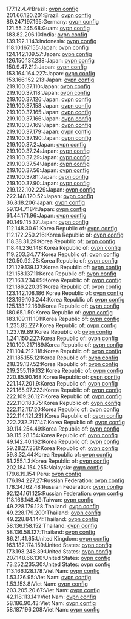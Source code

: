 177.12.4.4:Brazil: [ovpn config](vpn/177_12_4_4.ovpn)  
201.66.120.201:Brazil: [ovpn config](vpn/201_66_120_201.ovpn)  
89.247.197.195:Germany: [ovpn config](vpn/89_247_197_195.ovpn)  
121.55.245.68:Guam: [ovpn config](vpn/121_55_245_68.ovpn)  
183.82.206.10:India: [ovpn config](vpn/183_82_206_10.ovpn)  
139.192.1.143:Indonesia: [ovpn config](vpn/139_192_1_143.ovpn)  
118.10.167.155:Japan: [ovpn config](vpn/118_10_167_155.ovpn)  
124.142.109.57:Japan: [ovpn config](vpn/124_142_109_57.ovpn)  
126.150.137.238:Japan: [ovpn config](vpn/126_150_137_238.ovpn)  
150.9.47.212:Japan: [ovpn config](vpn/150_9_47_212.ovpn)  
153.164.164.227:Japan: [ovpn config](vpn/153_164_164_227.ovpn)  
153.166.152.213:Japan: [ovpn config](vpn/153_166_152_213.ovpn)  
219.100.37.110:Japan: [ovpn config](vpn/219_100_37_110.ovpn)  
219.100.37.118:Japan: [ovpn config](vpn/219_100_37_118.ovpn)  
219.100.37.126:Japan: [ovpn config](vpn/219_100_37_126.ovpn)  
219.100.37.158:Japan: [ovpn config](vpn/219_100_37_158.ovpn)  
219.100.37.165:Japan: [ovpn config](vpn/219_100_37_165.ovpn)  
219.100.37.166:Japan: [ovpn config](vpn/219_100_37_166.ovpn)  
219.100.37.169:Japan: [ovpn config](vpn/219_100_37_169.ovpn)  
219.100.37.179:Japan: [ovpn config](vpn/219_100_37_179.ovpn)  
219.100.37.190:Japan: [ovpn config](vpn/219_100_37_190.ovpn)  
219.100.37.2:Japan: [ovpn config](vpn/219_100_37_2.ovpn)  
219.100.37.24:Japan: [ovpn config](vpn/219_100_37_24.ovpn)  
219.100.37.29:Japan: [ovpn config](vpn/219_100_37_29.ovpn)  
219.100.37.54:Japan: [ovpn config](vpn/219_100_37_54.ovpn)  
219.100.37.56:Japan: [ovpn config](vpn/219_100_37_56.ovpn)  
219.100.37.81:Japan: [ovpn config](vpn/219_100_37_81.ovpn)  
219.100.37.90:Japan: [ovpn config](vpn/219_100_37_90.ovpn)  
219.122.102.229:Japan: [ovpn config](vpn/219_122_102_229.ovpn)  
222.148.120.52:Japan: [ovpn config](vpn/222_148_120_52.ovpn)  
36.8.18.206:Japan: [ovpn config](vpn/36_8_18_206.ovpn)  
59.134.7.184:Japan: [ovpn config](vpn/59_134_7_184.ovpn)  
61.44.171.96:Japan: [ovpn config](vpn/61_44_171_96.ovpn)  
90.149.115.37:Japan: [ovpn config](vpn/90_149_115_37.ovpn)  
112.148.30.61:Korea Republic of: [ovpn config](vpn/112_148_30_61.ovpn)  
112.172.250.216:Korea Republic of: [ovpn config](vpn/112_172_250_216.ovpn)  
118.38.31.29:Korea Republic of: [ovpn config](vpn/118_38_31_29.ovpn)  
118.41.236.148:Korea Republic of: [ovpn config](vpn/118_41_236_148.ovpn)  
119.203.34.77:Korea Republic of: [ovpn config](vpn/119_203_34_77.ovpn)  
120.50.92.28:Korea Republic of: [ovpn config](vpn/120_50_92_28.ovpn)  
121.129.139.137:Korea Republic of: [ovpn config](vpn/121_129_139_137.ovpn)  
121.158.137.11:Korea Republic of: [ovpn config](vpn/121_158_137_11.ovpn)  
121.163.234.69:Korea Republic of: [ovpn config](vpn/121_163_234_69.ovpn)  
121.186.220.35:Korea Republic of: [ovpn config](vpn/121_186_220_35.ovpn)  
123.142.108.186:Korea Republic of: [ovpn config](vpn/123_142_108_186.ovpn)  
123.199.103.244:Korea Republic of: [ovpn config](vpn/123_199_103_244.ovpn)  
125.133.12.169:Korea Republic of: [ovpn config](vpn/125_133_12_169.ovpn)  
180.65.1.50:Korea Republic of: [ovpn config](vpn/180_65_1_50.ovpn)  
183.109.111.101:Korea Republic of: [ovpn config](vpn/183_109_111_101.ovpn)  
1.235.85.227:Korea Republic of: [ovpn config](vpn/1_235_85_227.ovpn)  
1.237.19.89:Korea Republic of: [ovpn config](vpn/1_237_19_89.ovpn)  
1.241.150.227:Korea Republic of: [ovpn config](vpn/1_241_150_227.ovpn)  
210.100.217.189:Korea Republic of: [ovpn config](vpn/210_100_217_189.ovpn)  
211.104.212.118:Korea Republic of: [ovpn config](vpn/211_104_212_118.ovpn)  
211.185.155.12:Korea Republic of: [ovpn config](vpn/211_185_155_12.ovpn)  
218.39.137.52:Korea Republic of: [ovpn config](vpn/218_39_137_52.ovpn)  
219.255.119.132:Korea Republic of: [ovpn config](vpn/219_255_119_132.ovpn)  
220.85.90.168:Korea Republic of: [ovpn config](vpn/220_85_90_168.ovpn)  
221.147.201.9:Korea Republic of: [ovpn config](vpn/221_147_201_9.ovpn)  
221.165.97.223:Korea Republic of: [ovpn config](vpn/221_165_97_223.ovpn)  
222.109.26.127:Korea Republic of: [ovpn config](vpn/222_109_26_127.ovpn)  
222.110.183.75:Korea Republic of: [ovpn config](vpn/222_110_183_75.ovpn)  
222.112.117.20:Korea Republic of: [ovpn config](vpn/222_112_117_20.ovpn)  
222.114.121.231:Korea Republic of: [ovpn config](vpn/222_114_121_231.ovpn)  
222.232.217.147:Korea Republic of: [ovpn config](vpn/222_232_217_147.ovpn)  
39.114.254.49:Korea Republic of: [ovpn config](vpn/39_114_254_49.ovpn)  
39.115.28.154:Korea Republic of: [ovpn config](vpn/39_115_28_154.ovpn)  
49.142.40.162:Korea Republic of: [ovpn config](vpn/49_142_40_162.ovpn)  
59.28.27.238:Korea Republic of: [ovpn config](vpn/59_28_27_238.ovpn)  
59.8.32.44:Korea Republic of: [ovpn config](vpn/59_8_32_44.ovpn)  
61.255.1.3:Korea Republic of: [ovpn config](vpn/61_255_1_3.ovpn)  
202.184.154.255:Malaysia: [ovpn config](vpn/202_184_154_255.ovpn)  
179.6.19.154:Peru: [ovpn config](vpn/179_6_19_154.ovpn)  
176.194.227.27:Russian Federation: [ovpn config](vpn/176_194_227_27.ovpn)  
178.34.162.48:Russian Federation: [ovpn config](vpn/178_34_162_48.ovpn)  
92.124.161.125:Russian Federation: [ovpn config](vpn/92_124_161_125.ovpn)  
118.166.148.49:Taiwan: [ovpn config](vpn/118_166_148_49.ovpn)  
49.228.179.128:Thailand: [ovpn config](vpn/49_228_179_128.ovpn)  
49.228.179.200:Thailand: [ovpn config](vpn/49_228_179_200.ovpn)  
49.228.84.144:Thailand: [ovpn config](vpn/49_228_84_144.ovpn)  
58.136.158.152:Thailand: [ovpn config](vpn/58_136_158_152.ovpn)  
58.136.58.127:Thailand: [ovpn config](vpn/58_136_58_127.ovpn)  
86.21.41.65:United Kingdom: [ovpn config](vpn/86_21_41_65.ovpn)  
163.182.174.159:United States: [ovpn config](vpn/163_182_174_159.ovpn)  
173.198.248.39:United States: [ovpn config](vpn/173_198_248_39.ovpn)  
207.148.66.130:United States: [ovpn config](vpn/207_148_66_130.ovpn)  
73.252.235.30:United States: [ovpn config](vpn/73_252_235_30.ovpn)  
113.166.128.178:Viet Nam: [ovpn config](vpn/113_166_128_178.ovpn)  
1.53.126.95:Viet Nam: [ovpn config](vpn/1_53_126_95.ovpn)  
1.53.153.8:Viet Nam: [ovpn config](vpn/1_53_153_8.ovpn)  
203.205.20.67:Viet Nam: [ovpn config](vpn/203_205_20_67.ovpn)  
42.118.113.141:Viet Nam: [ovpn config](vpn/42_118_113_141.ovpn)  
58.186.90.43:Viet Nam: [ovpn config](vpn/58_186_90_43.ovpn)  
58.187.196.208:Viet Nam: [ovpn config](vpn/58_187_196_208.ovpn)  
